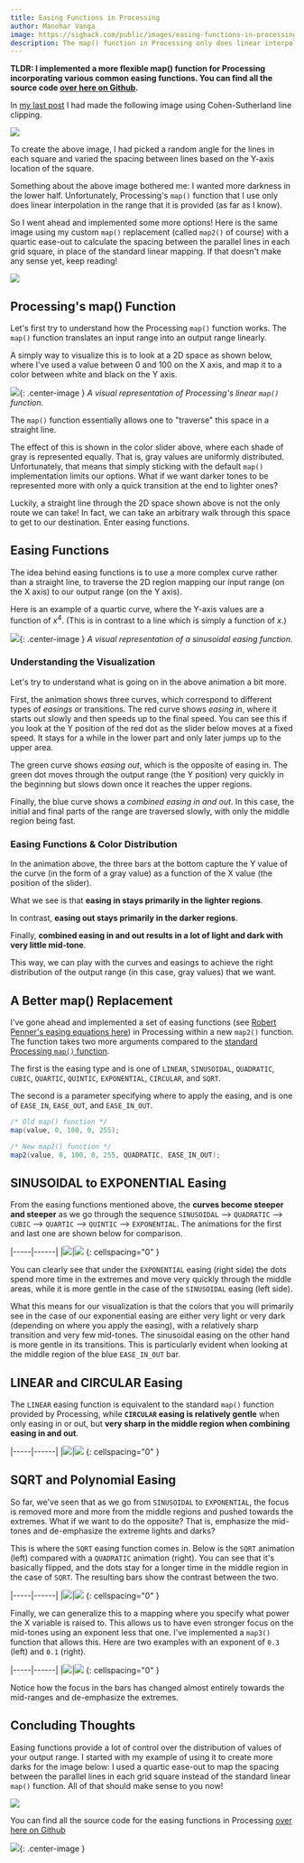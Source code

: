 ```yaml
---
title: Easing Functions in Processing
author: Manohar Vanga
image: https://sighack.com/public/images/easing-functions-in-processing/555-lowres.png
description: The map() function in Processing only does linear interpolation. In this post, we'll learn a few more options!
---
```


**TLDR: I implemented a more flexible map() function for Processing incorporating
various common easing functions. You can find all the source code [over
here on Github](https://github.com/sighack/easing-functions).**

In [my last post](cohen-sutherland-line-clipping-algorithm) I had made the
following image using Cohen-Sutherland line clipping.

![](/public/images/easing-functions-in-processing/444-lowres.png)

To create the above image, I had picked a random angle for the lines in each
square and varied the spacing between lines based on the Y-axis location of
the square.

Something about the above image bothered me: I wanted more darkness in the
lower half. Unfortunately, Processing's `map()` function that I use only does
linear interpolation in the range that it is provided (as far as I know).

So I went ahead and implemented some more options! Here is the same image using
my custom `map()` replacement (called `map2()` of course) with a quartic
ease-out to calculate the spacing between
the parallel lines in each grid square, in place of the standard linear mapping. If that doesn't make any
sense yet, keep reading!

![](/public/images/easing-functions-in-processing/555-lowres.png)

## Processing's map() Function

Let's first try to understand how the Processing `map()` function works. The
`map()` function translates an input range into an output range linearly.

A simply way to visualize this is to look at a 2D space as shown
below, where I've used a value between 0 and 100 on the X axis, and map it
to a color between white and black on the Y axis.

![](/public/images/easing-functions-in-processing/linear.gif){: .center-image }
*A visual representation of Processing's linear `map()` function.*

The `map()` function essentially allows one to "traverse" this space in a
straight line.

The effect of this is shown in the color slider above, where each shade of
gray is represented equally. That is, gray values are uniformly distributed.
Unfortunately, that means that simply sticking with the default `map()`
implementation limits our options. What if we want darker tones
to be represented more with only a quick transition at the end to lighter ones?

Luckily, a straight line through the 2D space shown above is not the only
route we can take! In fact, we can take an arbitrary walk through this space
to get to our destination. Enter easing functions.

## Easing Functions

The idea behind easing functions is to use a more complex curve rather than a
straight line, to traverse the 2D region mapping our input range (on the X
axis) to our output range (on the Y axis).

Here is an example of a quartic curve, where the Y-axis values are a function
of $x^4$. (This is in contrast to a line which is simply a function of $x$.)

![](/public/images/easing-functions-in-processing/quartic.gif){: .center-image }
*A visual representation of a sinusoidal easing function.*

### Understanding the Visualization

Let's try to understand what is going on in the above animation a bit more.

First, the animation shows three curves, which correspond to different types
of _easings_ or transitions. The red curve shows _easing in_, where it starts
out slowly and then speeds up to the final speed. You can see this if you
look at the Y position of the red dot as the slider below moves at a fixed
speed. It stays for a while in the lower part and only later jumps up to the
upper area.

The green curve shows _easing out_, which is the opposite of easing in. The
green dot moves through the output range (the Y position) very quickly in
the beginning but slows down once it reaches the upper regions.

Finally, the blue curve shows a _combined easing in and out_. In this case,
the initial and final parts of the range are traversed slowly, with only
the middle region being fast.

### Easing Functions & Color Distribution

In the animation above, the three bars at the bottom capture the Y value of
the curve (in the form of a gray value) as a function of the X value (the
position of the slider).

What we see is that **easing in stays primarily in the lighter regions**.

In contrast, **easing out stays primarily in the darker regions**.

Finally, **combined easing in and out results in a lot of light and dark with very
little mid-tone**.

This way, we can play with the curves and easings to achieve the right
distribution of the output range (in this case, gray values) that we want.

## A Better map() Replacement

I've gone ahead and implemented a set of easing functions (see [Robert Penner's easing equations here](http://www.gizma.com/easing/))
in Processing within a new `map2()` function. The function takes two
more arguments compared to the [standard Processing `map()` function](https://processing.org/reference/map_.html).

The first is the easing type and is one of `LINEAR`, `SINUSOIDAL`, `QUADRATIC`, `CUBIC`, `QUARTIC`,
`QUINTIC`, `EXPONENTIAL`, `CIRCULAR`, and `SQRT`.

The second is a parameter specifying where to apply the easing, and is one of
`EASE_IN`, `EASE_OUT`, and `EASE_IN_OUT`.

```java
/* Old map() function */
map(value, 0, 100, 0, 255);

/* New map2() function */
map2(value, 0, 100, 0, 255, QUADRATIC, EASE_IN_OUT);
```

## SINUSOIDAL to EXPONENTIAL Easing

From the easing functions mentioned above, the **curves become steeper and steeper**
as we go through the sequence `SINUSOIDAL` --> `QUADRATIC` --> `CUBIC` --> `QUARTIC` -->
`QUINTIC` --> `EXPONENTIAL`. The animations for the first and last one are
shown below for comparison.

|-----|------|
|![](/public/images/easing-functions-in-processing/sinusoidal.gif)|![](/public/images/easing-functions-in-processing/exponential.gif)
{: cellspacing="0" }

You can clearly see that under the `EXPONENTIAL`
easing (right side) the dots spend more time in the extremes and move very quickly through
the middle areas, while it is more gentle in the case of the `SINUSOIDAL` easing (left side).

What this means for our visualization is that the colors that you will primarily
see in the case of our exponential easing are either very light or very dark
(depending on where you apply the easing), with a relatively sharp transition
and very few mid-tones.
The sinusoidal easing on the other hand is more gentle in its transitions.
This is particularly evident when looking at the middle
region of the blue `EASE_IN_OUT` bar.

## LINEAR and CIRCULAR Easing

The `LINEAR` easing function is equivalent to the standard `map()` function
provided by Processing, while **`CIRCULAR` easing is relatively gentle** when
only easing in or out, but **very sharp in the middle region when combining
easing in and out**.

|-----|------|
|![](/public/images/easing-functions-in-processing/linear.gif)|![](/public/images/easing-functions-in-processing/circular.gif)
{: cellspacing="0" }

## SQRT and Polynomial Easing

So far, we've seen that as we go from `SINUSOIDAL` to `EXPONENTIAL`, the focus
is removed more and more from the middle regions and pushed towards the extremes.
What if we want to do the opposite? That is, emphasize the mid-tones and de-emphasize
the extreme lights and darks?

This is where the `SQRT` easing function comes in. Below is the `SQRT` animation
(left) compared with a `QUADRATIC` animation (right). You can see that it's
basically flipped, and the dots stay for a longer time in the middle region
in the case of `SQRT`. The resulting bars show the contrast between the two.

|-----|------|
|![](/public/images/easing-functions-in-processing/sqrt.gif)|![](/public/images/easing-functions-in-processing/quadratic.gif)
{: cellspacing="0" }

Finally, we can generalize this to a mapping where you specify what power the
X variable is raised to. This allows us to have even stronger focus on the
mid-tones using an exponent less that one. I've implemented a `map3()` function
that allows this. Here are two examples with an exponent of `0.3` (left) and `0.1` (right).

|-----|------|
|![](/public/images/easing-functions-in-processing/poly-0.3.gif)|![](/public/images/easing-functions-in-processing/poly-0.1.gif)
{: cellspacing="0" }

Notice how the focus in the bars has changed almost entirely towards the mid-ranges
and de-emphasize the extremes.

## Concluding Thoughts

Easing functions provide a lot of control over the distribution of values of
your output range. I started with my example of using it to create more darks
for the image below: I used a quartic ease-out to map the spacing between
the parallel lines in each grid square instead of the
standard linear `map()` function. All of that should make sense to you now!

![](/public/images/easing-functions-in-processing/555-lowres.png)

You can find all the source code for the easing functions in Processing [over
here on Github](https://github.com/sighack/easing-functions)

![](/public/images/end.gif){: .center-image }
